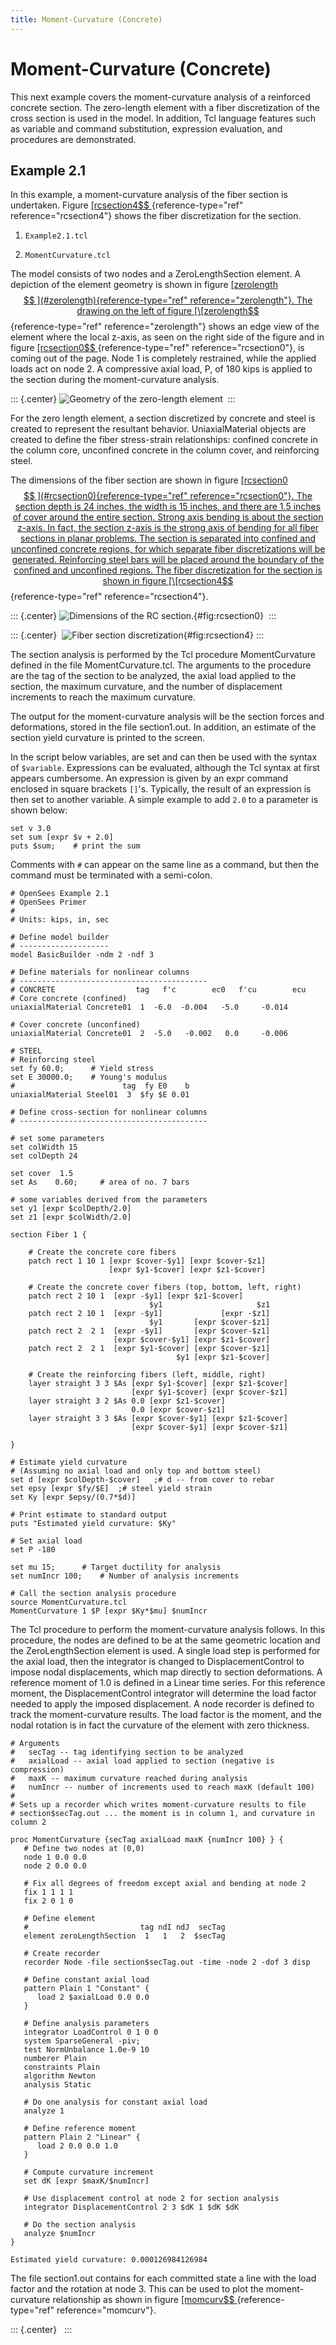 ```yaml
---
title: Moment-Curvature (Concrete)
---
```


# Moment-Curvature (Concrete)

This next example covers the moment-curvature analysis of a reinforced
concrete section. The zero-length element with a fiber discretization of
the cross section is used in the model. In addition, Tcl language
features such as variable and command substitution, expression
evaluation, and procedures are demonstrated.

## Example 2.1

In this example, a moment-curvature analysis of the fiber section is
undertaken. Figure [\[rcsection4$$
](#rcsection4){reference-type="ref"
reference="rcsection4"} shows the fiber discretization for the section.

1.  `Example2.1.tcl`

2.  `MomentCurvature.tcl`

The model consists of two nodes and a ZeroLengthSection element. A
depiction of the element geometry is shown in
figure [\[zerolength$$
](#zerolength){reference-type="ref"
reference="zerolength"}. The drawing on the left of
figure [\[zerolength$$
](#zerolength){reference-type="ref"
reference="zerolength"} shows an edge view of the element where the
local z-axis, as seen on the right side of the figure and in
figure [\[rcsection0$$
](#rcsection0){reference-type="ref"
reference="rcsection0"}, is coming out of the page. Node 1 is completely
restrained, while the applied loads act on node 2. A compressive axial
load, P, of 180 kips is applied to the section during the
moment-curvature analysis.

::: {.center}
![Geometry of the zero-length element](./ZeroLengthSection.svg) 
:::

For the zero length element, a section discretized by concrete and steel
is created to represent the resultant behavior. UniaxialMaterial objects
are created to define the fiber stress-strain relationships: confined
concrete in the column core, unconfined concrete in the column cover,
and reinforcing steel.

The dimensions of the fiber section are shown in
figure [\[rcsection0$$
](#rcsection0){reference-type="ref"
reference="rcsection0"}. The section depth is 24 inches, the width is 15
inches, and there are 1.5 inches of cover around the entire section.
Strong axis bending is about the section z-axis. In fact, the section
z-axis is the strong axis of bending for all fiber sections in planar
problems. The section is separated into confined and unconfined concrete
regions, for which separate fiber discretizations will be generated.
Reinforcing steel bars will be placed around the boundary of the
confined and unconfined regions. The fiber discretization for the
section is shown in
figure [\[rcsection4$$
](#rcsection4){reference-type="ref"
reference="rcsection4"}.

::: {.center}
![Dimensions of the RC section.](./RCsection0.svg){#fig:rcsection0} 
:::

::: {.center} 
![Fiber section discretization](./RCsection4.svg){#fig:rcsection4}
:::

The section analysis is performed by the Tcl procedure MomentCurvature
defined in the file MomentCurvature.tcl. The arguments to the procedure
are the tag of the section to be analyzed, the axial load applied to the
section, the maximum curvature, and the number of displacement
increments to reach the maximum curvature.

The output for the moment-curvature analysis will be the section forces
and deformations, stored in the file section1.out. In addition, an
estimate of the section yield curvature is printed to the screen.

In the script below variables, are set and can then be used with the
syntax of `$variable`. Expressions can be evaluated, although the Tcl
syntax at first appears cumbersome. An expression is given by an expr
command enclosed in square brackets `[]`'s. Typically, the result of an
expression is then set to another variable. A simple example to add `2.0`
to a parameter is shown below:

```{.tcl}
set v 3.0 
set sum [expr $v + 2.0] 
puts $sum;    # print the sum 
```

Comments with `#` can appear on the same line as a command, but then the
command must be terminated with a semi-colon.

    # OpenSees Example 2.1
    # OpenSees Primer
    #
    # Units: kips, in, sec

    # Define model builder
    # --------------------
    model BasicBuilder -ndm 2 -ndf 3

    # Define materials for nonlinear columns
    # ------------------------------------------
    # CONCRETE                  tag   f'c        ec0   f'cu        ecu
    # Core concrete (confined)
    uniaxialMaterial Concrete01  1  -6.0  -0.004   -5.0     -0.014

    # Cover concrete (unconfined)
    uniaxialMaterial Concrete01  2  -5.0   -0.002   0.0     -0.006

    # STEEL
    # Reinforcing steel 
    set fy 60.0;      # Yield stress
    set E 30000.0;    # Young's modulus
    #                        tag  fy E0    b
    uniaxialMaterial Steel01  3  $fy $E 0.01

    # Define cross-section for nonlinear columns
    # ------------------------------------------

    # set some parameters
    set colWidth 15
    set colDepth 24 

    set cover  1.5
    set As    0.60;     # area of no. 7 bars

    # some variables derived from the parameters
    set y1 [expr $colDepth/2.0]
    set z1 [expr $colWidth/2.0]

    section Fiber 1 {

        # Create the concrete core fibers
        patch rect 1 10 1 [expr $cover-$y1] [expr $cover-$z1] 
                          [expr $y1-$cover] [expr $z1-$cover]

        # Create the concrete cover fibers (top, bottom, left, right)
        patch rect 2 10 1  [expr -$y1] [expr $z1-$cover] 
                                   $y1                     $z1
        patch rect 2 10 1  [expr -$y1]             [expr -$z1] 
                                   $y1       [expr $cover-$z1]
        patch rect 2  2 1  [expr -$y1]       [expr $cover-$z1] 
                           [expr $cover-$y1] [expr $z1-$cover]
        patch rect 2  2 1  [expr $y1-$cover] [expr $cover-$z1] 
                                         $y1 [expr $z1-$cover]

        # Create the reinforcing fibers (left, middle, right)
        layer straight 3 3 $As [expr $y1-$cover] [expr $z1-$cover] 
                               [expr $y1-$cover] [expr $cover-$z1]
        layer straight 3 2 $As 0.0 [expr $z1-$cover] 
                               0.0 [expr $cover-$z1]
        layer straight 3 3 $As [expr $cover-$y1] [expr $z1-$cover] 
                               [expr $cover-$y1] [expr $cover-$z1]

    }    

    # Estimate yield curvature
    # (Assuming no axial load and only top and bottom steel)
    set d [expr $colDepth-$cover]   ;# d -- from cover to rebar
    set epsy [expr $fy/$E]  ;# steel yield strain
    set Ky [expr $epsy/(0.7*$d)]

    # Print estimate to standard output
    puts "Estimated yield curvature: $Ky"

    # Set axial load 
    set P -180

    set mu 15;      # Target ductility for analysis
    set numIncr 100;    # Number of analysis increments

    # Call the section analysis procedure
    source MomentCurvature.tcl
    MomentCurvature 1 $P [expr $Ky*$mu] $numIncr

The Tcl procedure to perform the moment-curvature analysis follows. In
this procedure, the nodes are defined to be at the same geometric
location and the ZeroLengthSection element is used. A single load step
is performed for the axial load, then the integrator is changed to
DisplacementControl to impose nodal displacements, which map directly to
section deformations. A reference moment of 1.0 is defined in a Linear
time series. For this reference moment, the DisplacementControl
integrator will determine the load factor needed to apply the imposed
displacement. A node recorder is defined to track the moment-curvature
results. The load factor is the moment, and the nodal rotation is in
fact the curvature of the element with zero thickness.

    # Arguments
    #   secTag -- tag identifying section to be analyzed
    #   axialLoad -- axial load applied to section (negative is compression)
    #   maxK -- maximum curvature reached during analysis
    #   numIncr -- number of increments used to reach maxK (default 100)
    #
    # Sets up a recorder which writes moment-curvature results to file
    # section$secTag.out ... the moment is in column 1, and curvature in column 2

    proc MomentCurvature {secTag axialLoad maxK {numIncr 100} } {
       # Define two nodes at (0,0)
       node 1 0.0 0.0
       node 2 0.0 0.0

       # Fix all degrees of freedom except axial and bending at node 2
       fix 1 1 1 1
       fix 2 0 1 0

       # Define element
       #                         tag ndI ndJ  secTag
       element zeroLengthSection  1   1   2  $secTag

       # Create recorder
       recorder Node -file section$secTag.out -time -node 2 -dof 3 disp

       # Define constant axial load
       pattern Plain 1 "Constant" {
          load 2 $axialLoad 0.0 0.0
       }

       # Define analysis parameters
       integrator LoadControl 0 1 0 0
       system SparseGeneral -piv;
       test NormUnbalance 1.0e-9 10
       numberer Plain
       constraints Plain
       algorithm Newton
       analysis Static

       # Do one analysis for constant axial load
       analyze 1

       # Define reference moment
       pattern Plain 2 "Linear" {
          load 2 0.0 0.0 1.0
       }

       # Compute curvature increment
       set dK [expr $maxK/$numIncr]

       # Use displacement control at node 2 for section analysis
       integrator DisplacementControl 2 3 $dK 1 $dK $dK

       # Do the section analysis
       analyze $numIncr
    }

    Estimated yield curvature: 0.000126984126984

The file section1.out contains for each committed state a line with the
load factor and the rotation at node 3. This can be used to plot the
moment-curvature relationship as shown in
figure [\[momcurv$$
](#momcurv){reference-type="ref"
reference="momcurv"}.

::: {.center}
 
:::
